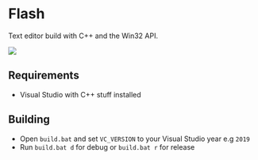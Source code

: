 # Flash
Text editor build with C++ and the Win32 API.

![](https://i.imgur.com/gangYvO.gif)

## Requirements
* Visual Studio with C++ stuff installed

## Building
* Open `build.bat` and set `VC_VERSION` to your Visual Studio year e.g `2019`
* Run `build.bat d` for debug or `build.bat r` for release
